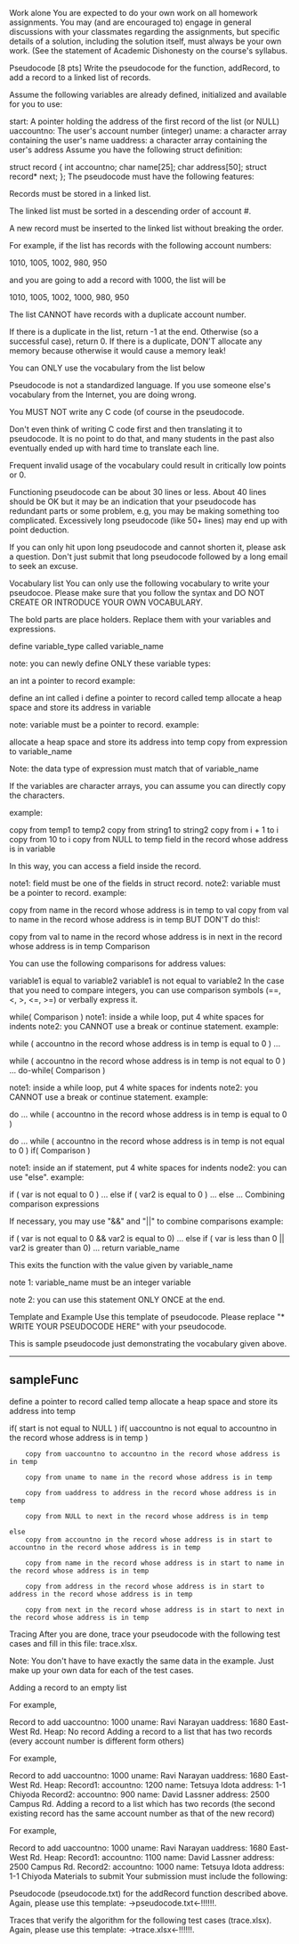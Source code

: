Work alone
You are expected to do your own work on all homework assignments. You may (and are encouraged to) engage in general discussions with your classmates regarding the assignments, but specific details of a solution, including the solution itself, must always be your own work. (See the statement of Academic Dishonesty on the course's syllabus.

Pseudocode [8 pts]
Write the pseudocode for the function, addRecord, to add a record to a linked list of records.

Assume the following variables are already defined, initialized and available for you to use:

start: A pointer holding the address of the first record of the list (or NULL)
uaccountno: The user's account number (integer)
uname: a character array containing the user's name
uaddress: a character array containing the user's address
Assume you have the following struct definition:

struct record
{
    int               accountno;
    char              name[25];
    char              address[50];
    struct record*    next;
};
The pseudocode must have the following features:

Records must be stored in a linked list.

The linked list must be sorted in a descending order of account #.

A new record must be inserted to the linked list without breaking the order.

For example, if the list has records with the following account numbers:

1010, 1005, 1002, 980, 950

and you are going to add a record with 1000, the list will be

1010, 1005, 1002, 1000, 980, 950

The list CANNOT have records with a duplicate account number.

If there is a duplicate in the list, return -1 at the end.
Otherwise (so a successful case), return 0.
If there is a duplicate, DON'T allocate any memory because otherwise it would cause a memory leak!

You can ONLY use the vocabulary from the list below

Pseudocode is not a standardized language. If you use someone else's vocabulary from the Internet, you are doing wrong.

You MUST NOT write any C code (of course in the pseudocode.

Don't even think of writing C code first and then translating it to pseudocode. It is no point to do that, and many students in the past also eventually ended up with hard time to translate each line.

Frequent invalid usage of the vocabulary could result in critically low points or 0.

Functioning pseudocode can be about 30 lines or less. About 40 lines should be OK but it may be an indication that your pseudocode has redundant parts or some problem, e.g, you may be making something too complicated. Excessively long pseudocode (like 50+ lines) may end up with point deduction.

If you can only hit upon long pseudocode and cannot shorten it, please ask a question. Don't just submit that long pseudocode followed by a long email to seek an excuse.

Vocabulary list
You can only use the following vocabulary to write your pseudocoe. Please make sure that you follow the syntax and DO NOT CREATE OR INTRODUCE YOUR OWN VOCABULARY.

The bold parts are place holders. Replace them with your variables and expressions.

define variable_type called variable_name

note: you can newly define ONLY these variable types:

an int
a pointer to record
example:

define an int called i
define a pointer to record called temp
allocate a heap space and store its address in variable

note: variable must be a pointer to record. example:

allocate a heap space and store its address into temp
copy from expression to variable_name

Note: the data type of expression must match that of variable_name

If the variables are character arrays, you can assume you can directly copy the characters.

example:

copy from temp1 to temp2
copy from string1 to string2
copy from i + 1 to i
copy from 10 to i
copy from NULL to temp
field in the record whose address is in variable

In this way, you can access a field inside the record.

note1: field must be one of the fields in struct record.
note2: variable must be a pointer to record.
example:

copy from name in the record whose address is in temp to val
copy from val to name in the record whose address is in temp
BUT DON'T do this!:

copy from val to name in the record whose address is in next in the record whose address is in temp
Comparison

You can use the following comparisons for address values:

variable1 is equal to variable2
variable1 is not equal to variable2
In the case that you need to compare integers, you can use comparison symbols (==, <, >, <=, >=) or verbally express it.

while( Comparison )
note1: inside a while loop, put 4 white spaces for indents
note2: you CANNOT use a break or continue statement.
example:

while ( accountno in the record whose address is in temp is equal to 0 )
    ...

while ( accountno in the record whose address is in temp is not equal to 0 )
    ...
do-while( Comparison )

note1: inside a while loop, put 4 white spaces for indents
note2: you CANNOT use a break or continue statement.
example:

do
    ...
while ( accountno in the record whose address is in temp is equal to 0 )

do
    ...
while ( accountno in the record whose address is in temp is not equal to 0 )
if( Comparison )

note1: inside an if statement, put 4 white spaces for indents
node2: you can use "else".
example:

if ( var is not equal to 0 )
    ...
else if ( var2 is equal to 0 )
    ...
else
    ...
Combining comparison expressions

If necessary, you may use "&&" and "||" to combine comparisons
example:

if ( var is not equal to 0 && var2 is equal to 0)
    ...
else if ( var is less than 0 || var2 is greater than 0)
    ...
return variable_name

This exits the function with the value given by variable_name

note 1: variable_name must be an integer variable

note 2: you can use this statement ONLY ONCE at the end.

Template and Example
Use this template of pseudocode. Please replace "* WRITE YOUR PSEUDOCODE HERE" with your pseudocode.

This is sample pseudocode just demonstrating the vocabulary given above.

-----------------------------------
sampleFunc
------------------------------------

define a pointer to record called temp
allocate a heap space and store its address into temp

if( start is not equal to NULL )
    if( uaccountno is not equal to accountno in the record whose address is in temp )

        copy from uaccountno to accountno in the record whose address is in temp

        copy from uname to name in the record whose address is in temp

        copy from uaddress to address in the record whose address is in temp

        copy from NULL to next in the record whose address is in temp

    else
        copy from accountno in the record whose address is in start to accountno in the record whose address is in temp

        copy from name in the record whose address is in start to name in the record whose address is in temp

        copy from address in the record whose address is in start to address in the record whose address is in temp

        copy from next in the record whose address is in start to next in the record whose address is in temp
Tracing
After you are done, trace your pseudocode with the following test cases and fill in this file: trace.xlsx.

Note: You don't have to have exactly the same data in the example. Just make up your own data for each of the test cases.

Adding a record to an empty list

For example,

Record to add
uaccountno: 1000
uname: Ravi Narayan
uaddress: 1680 East-West Rd.
Heap: No record
Adding a record to a list that has two records (every account number is different form others)

For example,

Record to add
uaccountno: 1000
uname: Ravi Narayan
uaddress: 1680 East-West Rd.
Heap:
Record1:
accountno: 1200
name: Tetsuya Idota
address: 1-1 Chiyoda
Record2:
accountno: 900
name: David Lassner
address: 2500 Campus Rd.
Adding a record to a list which has two records (the second existing record has the same account number as that of the new record)

For example,

Record to add
uaccountno: 1000
uname: Ravi Narayan
uaddress: 1680 East-West Rd.
Heap:
Record1:
accountno: 1100
name: David Lassner
address: 2500 Campus Rd.
Record2:
accountno: 1000
name: Tetsuya Idota
address: 1-1 Chiyoda
Materials to submit
Your submission must include the following:

Pseudocode (pseudocode.txt) for the addRecord function described above.
Again, please use this template: →pseudocode.txt←!!!!!!.

Traces that verify the algorithm for the following test cases (trace.xlsx).
Again, please use this template: →trace.xlsx←!!!!!!.
